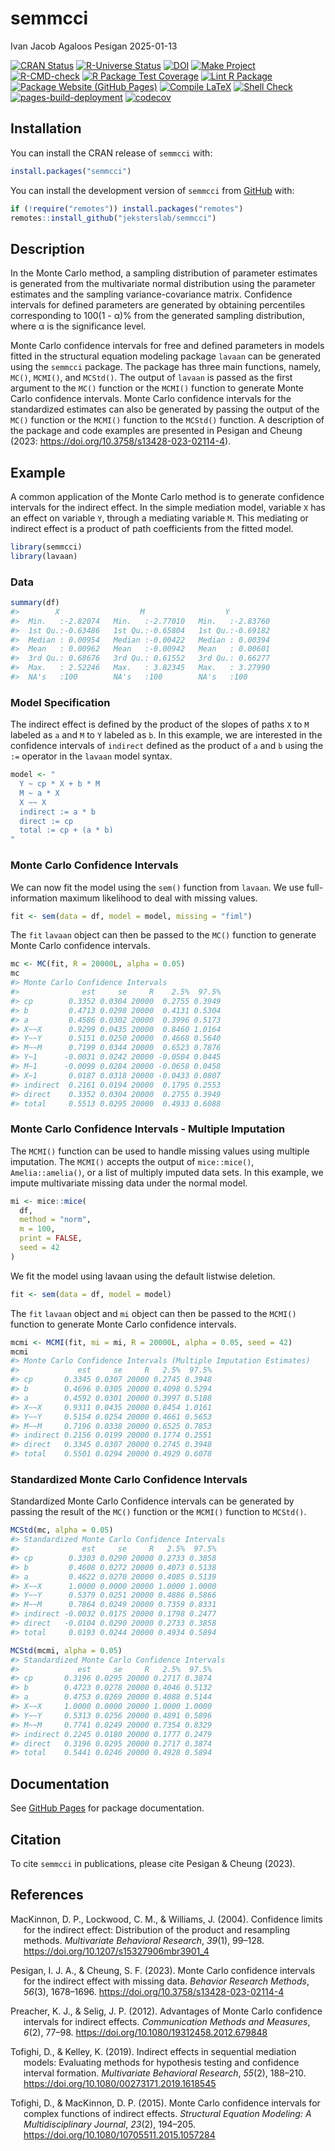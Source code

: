 semmcci
================
Ivan Jacob Agaloos Pesigan
2025-01-13

<!-- README.md is generated from .setup/readme/README.Rmd. Please edit that file -->

<!-- badges: start -->

[![CRAN
Status](https://www.r-pkg.org/badges/version/semmcci)](https://cran.r-project.org/package=semmcci)
[![R-Universe
Status](https://jeksterslab.r-universe.dev/badges/semmcci)](https://jeksterslab.r-universe.dev/semmcci)
[![DOI](https://zenodo.org/badge/DOI/10.3758/s13428-023-02114-4.svg)](https://doi.org/10.3758/s13428-023-02114-4)
[![Make
Project](https://github.com/jeksterslab/semmcci/actions/workflows/make.yml/badge.svg)](https://github.com/jeksterslab/semmcci/actions/workflows/make.yml)
[![R-CMD-check](https://github.com/jeksterslab/semmcci/actions/workflows/check-full.yml/badge.svg)](https://github.com/jeksterslab/semmcci/actions/workflows/check-full.yml)
[![R Package Test
Coverage](https://github.com/jeksterslab/semmcci/actions/workflows/test-coverage.yml/badge.svg)](https://github.com/jeksterslab/semmcci/actions/workflows/test-coverage.yml)
[![Lint R
Package](https://github.com/jeksterslab/semmcci/actions/workflows/lint.yml/badge.svg)](https://github.com/jeksterslab/semmcci/actions/workflows/lint.yml)
[![Package Website (GitHub
Pages)](https://github.com/jeksterslab/semmcci/actions/workflows/pkgdown-gh-pages.yml/badge.svg)](https://github.com/jeksterslab/semmcci/actions/workflows/pkgdown-gh-pages.yml)
[![Compile
LaTeX](https://github.com/jeksterslab/semmcci/actions/workflows/latex.yml/badge.svg)](https://github.com/jeksterslab/semmcci/actions/workflows/latex.yml)
[![Shell
Check](https://github.com/jeksterslab/semmcci/actions/workflows/shellcheck.yml/badge.svg)](https://github.com/jeksterslab/semmcci/actions/workflows/shellcheck.yml)
[![pages-build-deployment](https://github.com/jeksterslab/semmcci/actions/workflows/pages/pages-build-deployment/badge.svg)](https://github.com/jeksterslab/semmcci/actions/workflows/pages/pages-build-deployment)
[![codecov](https://codecov.io/gh/jeksterslab/semmcci/branch/main/graph/badge.svg?token=KVLUET3DJ6)](https://codecov.io/gh/jeksterslab/semmcci)
<!-- badges: end -->

## Installation

You can install the CRAN release of `semmcci` with:

``` r
install.packages("semmcci")
```

You can install the development version of `semmcci` from
[GitHub](https://github.com/jeksterslab/semmcci) with:

``` r
if (!require("remotes")) install.packages("remotes")
remotes::install_github("jeksterslab/semmcci")
```

## Description

In the Monte Carlo method, a sampling distribution of parameter
estimates is generated from the multivariate normal distribution using
the parameter estimates and the sampling variance-covariance matrix.
Confidence intervals for defined parameters are generated by obtaining
percentiles corresponding to 100(1 - α)% from the generated sampling
distribution, where α is the significance level.

Monte Carlo confidence intervals for free and defined parameters in
models fitted in the structural equation modeling package `lavaan` can
be generated using the `semmcci` package. The package has three main
functions, namely, `MC()`, `MCMI()`, and `MCStd()`. The output of
`lavaan` is passed as the first argument to the `MC()` function or the
`MCMI()` function to generate Monte Carlo confidence intervals. Monte
Carlo confidence intervals for the standardized estimates can also be
generated by passing the output of the `MC()` function or the `MCMI()`
function to the `MCStd()` function. A description of the package and
code examples are presented in Pesigan and Cheung (2023:
<https://doi.org/10.3758/s13428-023-02114-4>).

## Example

A common application of the Monte Carlo method is to generate confidence
intervals for the indirect effect. In the simple mediation model,
variable `X` has an effect on variable `Y`, through a mediating variable
`M`. This mediating or indirect effect is a product of path coefficients
from the fitted model.

``` r
library(semmcci)
library(lavaan)
```

### Data

``` r
summary(df)
#>        X                  M                  Y           
#>  Min.   :-2.82074   Min.   :-2.77010   Min.   :-2.83760  
#>  1st Qu.:-0.63486   1st Qu.:-0.65804   1st Qu.:-0.69182  
#>  Median : 0.00954   Median :-0.00422   Median : 0.00394  
#>  Mean   : 0.00962   Mean   :-0.00942   Mean   : 0.00601  
#>  3rd Qu.: 0.68676   3rd Qu.: 0.61552   3rd Qu.: 0.66277  
#>  Max.   : 2.52246   Max.   : 3.82345   Max.   : 3.27990  
#>  NA's   :100        NA's   :100        NA's   :100
```

### Model Specification

The indirect effect is defined by the product of the slopes of paths `X`
to `M` labeled as `a` and `M` to `Y` labeled as `b`. In this example, we
are interested in the confidence intervals of `indirect` defined as the
product of `a` and `b` using the `:=` operator in the `lavaan` model
syntax.

``` r
model <- "
  Y ~ cp * X + b * M
  M ~ a * X
  X ~~ X
  indirect := a * b
  direct := cp
  total := cp + (a * b)
"
```

### Monte Carlo Confidence Intervals

We can now fit the model using the `sem()` function from `lavaan`. We
use full-information maximum likelihood to deal with missing values.

``` r
fit <- sem(data = df, model = model, missing = "fiml")
```

The `fit` `lavaan` object can then be passed to the `MC()` function to
generate Monte Carlo confidence intervals.

``` r
mc <- MC(fit, R = 20000L, alpha = 0.05)
mc
#> Monte Carlo Confidence Intervals
#>              est     se     R    2.5%  97.5%
#> cp        0.3352 0.0304 20000  0.2755 0.3949
#> b         0.4713 0.0298 20000  0.4131 0.5304
#> a         0.4586 0.0302 20000  0.3996 0.5173
#> X~~X      0.9299 0.0435 20000  0.8460 1.0164
#> Y~~Y      0.5151 0.0250 20000  0.4668 0.5640
#> M~~M      0.7199 0.0344 20000  0.6523 0.7876
#> Y~1      -0.0031 0.0242 20000 -0.0504 0.0445
#> M~1      -0.0099 0.0284 20000 -0.0658 0.0458
#> X~1       0.0187 0.0318 20000 -0.0433 0.0807
#> indirect  0.2161 0.0194 20000  0.1795 0.2553
#> direct    0.3352 0.0304 20000  0.2755 0.3949
#> total     0.5513 0.0295 20000  0.4933 0.6088
```

### Monte Carlo Confidence Intervals - Multiple Imputation

The `MCMI()` function can be used to handle missing values using
multiple imputation. The `MCMI()` accepts the output of `mice::mice()`,
`Amelia::amelia()`, or a list of multiply imputed data sets. In this
example, we impute multivariate missing data under the normal model.

``` r
mi <- mice::mice(
  df,
  method = "norm",
  m = 100,
  print = FALSE,
  seed = 42
)
```

We fit the model using lavaan using the default listwise deletion.

``` r
fit <- sem(data = df, model = model)
```

The `fit` `lavaan` object and `mi` object can then be passed to the
`MCMI()` function to generate Monte Carlo confidence intervals.

``` r
mcmi <- MCMI(fit, mi = mi, R = 20000L, alpha = 0.05, seed = 42)
mcmi
#> Monte Carlo Confidence Intervals (Multiple Imputation Estimates)
#>             est     se     R   2.5%  97.5%
#> cp       0.3345 0.0307 20000 0.2745 0.3948
#> b        0.4696 0.0305 20000 0.4098 0.5294
#> a        0.4592 0.0301 20000 0.3997 0.5188
#> X~~X     0.9311 0.0435 20000 0.8454 1.0161
#> Y~~Y     0.5154 0.0254 20000 0.4661 0.5653
#> M~~M     0.7196 0.0338 20000 0.6525 0.7853
#> indirect 0.2156 0.0199 20000 0.1774 0.2551
#> direct   0.3345 0.0307 20000 0.2745 0.3948
#> total    0.5501 0.0294 20000 0.4929 0.6078
```

### Standardized Monte Carlo Confidence Intervals

Standardized Monte Carlo Confidence intervals can be generated by
passing the result of the `MC()` function or the `MCMI()` function to
`MCStd()`.

``` r
MCStd(mc, alpha = 0.05)
#> Standardized Monte Carlo Confidence Intervals
#>              est     se     R   2.5%  97.5%
#> cp        0.3303 0.0290 20000 0.2733 0.3858
#> b         0.4608 0.0272 20000 0.4073 0.5138
#> a         0.4622 0.0270 20000 0.4085 0.5139
#> X~~X      1.0000 0.0000 20000 1.0000 1.0000
#> Y~~Y      0.5379 0.0251 20000 0.4886 0.5866
#> M~~M      0.7864 0.0249 20000 0.7359 0.8331
#> indirect -0.0032 0.0175 20000 0.1798 0.2477
#> direct   -0.0104 0.0290 20000 0.2733 0.3858
#> total     0.0193 0.0244 20000 0.4934 0.5894
```

``` r
MCStd(mcmi, alpha = 0.05)
#> Standardized Monte Carlo Confidence Intervals
#>             est     se     R   2.5%  97.5%
#> cp       0.3196 0.0295 20000 0.2717 0.3874
#> b        0.4723 0.0278 20000 0.4046 0.5132
#> a        0.4753 0.0269 20000 0.4088 0.5144
#> X~~X     1.0000 0.0000 20000 1.0000 1.0000
#> Y~~Y     0.5313 0.0256 20000 0.4891 0.5896
#> M~~M     0.7741 0.0249 20000 0.7354 0.8329
#> indirect 0.2245 0.0180 20000 0.1777 0.2479
#> direct   0.3196 0.0295 20000 0.2717 0.3874
#> total    0.5441 0.0246 20000 0.4928 0.5894
```

## Documentation

See [GitHub Pages](https://jeksterslab.github.io/semmcci/index.html) for
package documentation.

## Citation

To cite `semmcci` in publications, please cite Pesigan & Cheung (2023).

## References

<div id="refs" class="references csl-bib-body hanging-indent"
entry-spacing="0" line-spacing="2">

<div id="ref-MacKinnon-Lockwood-Williams-2004" class="csl-entry">

MacKinnon, D. P., Lockwood, C. M., & Williams, J. (2004). Confidence
limits for the indirect effect: Distribution of the product and
resampling methods. *Multivariate Behavioral Research*, *39*(1), 99–128.
<https://doi.org/10.1207/s15327906mbr3901_4>

</div>

<div id="ref-Pesigan-Cheung-2023" class="csl-entry">

Pesigan, I. J. A., & Cheung, S. F. (2023). Monte Carlo confidence
intervals for the indirect effect with missing data. *Behavior Research
Methods*, *56*(3), 1678–1696.
<https://doi.org/10.3758/s13428-023-02114-4>

</div>

<div id="ref-Preacher-Selig-2012" class="csl-entry">

Preacher, K. J., & Selig, J. P. (2012). Advantages of Monte Carlo
confidence intervals for indirect effects. *Communication Methods and
Measures*, *6*(2), 77–98. <https://doi.org/10.1080/19312458.2012.679848>

</div>

<div id="ref-Tofighi-Kelley-2019" class="csl-entry">

Tofighi, D., & Kelley, K. (2019). Indirect effects in sequential
mediation models: Evaluating methods for hypothesis testing and
confidence interval formation. *Multivariate Behavioral Research*,
*55*(2), 188–210. <https://doi.org/10.1080/00273171.2019.1618545>

</div>

<div id="ref-Tofighi-MacKinnon-2015" class="csl-entry">

Tofighi, D., & MacKinnon, D. P. (2015). Monte Carlo confidence intervals
for complex functions of indirect effects. *Structural Equation
Modeling: A Multidisciplinary Journal*, *23*(2), 194–205.
<https://doi.org/10.1080/10705511.2015.1057284>

</div>

</div>
